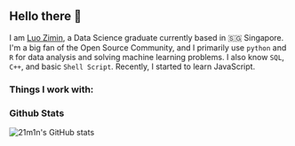 ## Hello there 👋

<!--
**21m1n/21m1n** is a ✨ _special_ ✨ repository because its `README.md` (this file) appears on your GitHub profile.

Here are some ideas to get you started:

- 🔭 I’m currently working on ...
- 🌱 I’m currently learning ...
- 👯 I’m looking to collaborate on ...
- 🤔 I’m looking for help with ...
- 💬 Ask me about ...
- 📫 How to reach me: ...
- 😄 Pronouns: ...
- ⚡ Fun fact: ...
-->

I am [Luo Zimin](https://21m1n.github.io/), a Data Science graduate currently based in 🇸🇬 Singapore. I'm a big fan of the Open Source Community, and I primarily use `python` and `R` for data analysis and solving machine learning problems. I also know `SQL`, `C++`, and basic `Shell Script`. Recently, I started to learn JavaScript.

### Things I work with:


### Github Stats

![21m1n's GitHub stats](https://github-readme-stats.vercel.app/api?username=21m1n&count_private=true&show_icons=true&theme=dracula)
